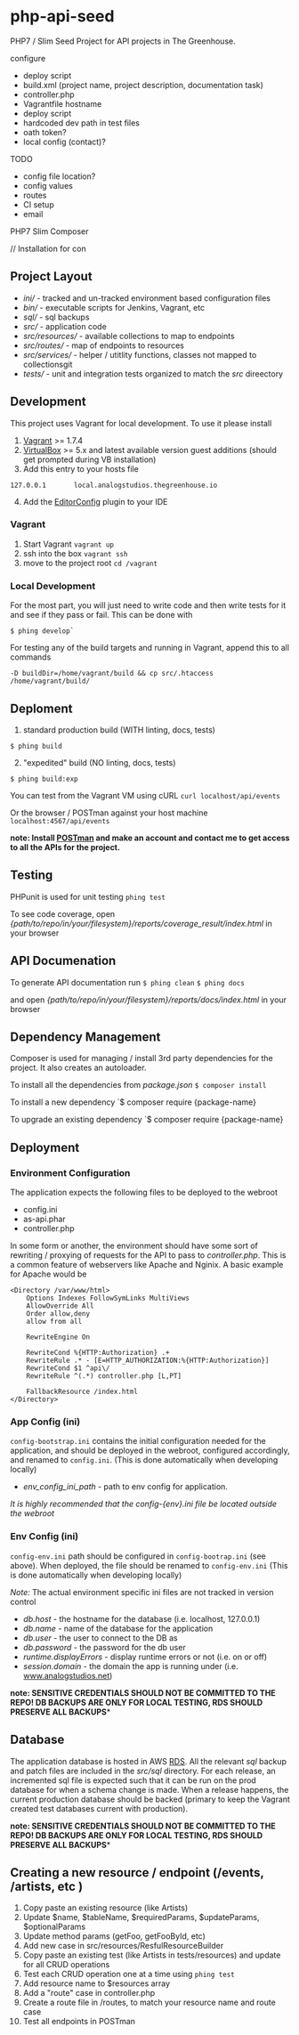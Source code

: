 # php-api-seed
PHP7 / Slim Seed Project for API projects in The Greenhouse.

configure
- deploy script
- build.xml (project name, project description, documentation task)
- controller.php
- Vagrantfile hostname
- deploy script
- hardcoded dev path in test files
- oath token?
- local config (contact)?

TODO
- config file location?
- config values
- routes
- CI setup
- email

PHP7
Slim
Composer

// Installation for con
## Project Layout

- _ini/_ - tracked and un-tracked environment based configuration files
- _bin/_ - executable scripts for Jenkins, Vagrant, etc
- _sql/_ - sql backups
- _src/_ - application code
- _src/resources/_ - available collections to map to endpoints
- _src/routes/_ - map of endpoints to resources
- _src/services/_ - helper / utitlity functions, classes not mapped to collectionsgit
- _tests/_ - unit and integration tests organized to match the _src_ direectory


## Development

This project uses Vagrant for local development.  To use it please install

1.  [Vagrant][] >= 1.7.4
2.  [VirtualBox][] >= 5.x and latest available version guest additions (should get prompted during VB installation)
3. Add this entry to your hosts file
```
127.0.0.1       local.analogstudios.thegreenhouse.io
```

4. Add the [EditorConfig][] plugin to your IDE

[phing]: https://www.phing.info/
[composer]: https://getcomposer.org/
[EditorConfig]: http://editorconfig.org/
[php]: http://php.net/
[Vagrant]: https://www.vagrantup.com/
[VirtualBox]: https://www.virtualbox.org/


### Vagrant
1. Start Vagrant `vagrant up`
2. ssh into the box `vagrant ssh`
3. move to the project root `cd /vagrant`

### Local Development
For the most part, you will just need to write code and then write tests for it and see if they pass or fail.  This 
can be done with

```
$ phing develop`
```
For testing any of the build targets and running in Vagrant, append this to all commands
```
-D buildDir=/home/vagrant/build && cp src/.htaccess /home/vagrant/build/
```

## Deploment
1. standard production build (WITH linting, docs, tests)

```
$ phing build
```

2. "expedited" build (NO linting, docs, tests)

```
$ phing build:exp
```

You can test from the Vagrant VM using cURL
`curl localhost/api/events`

Or the browser / POSTman against your host machine
`localhost:4567/api/events`

**note: Install [POSTman](https://www.getpostman.com/) and make an account and contact me to get access to all 
the APIs for the project.**

## Testing
PHPunit is used for unit testing
`phing test`

To see code coverage, open _{path/to/repo/in/your/filesystem}/reports/coverage_result/index.html_ in your browser

## API Documenation
To generate API documentation run
`$ phing clean`
`$ phing docs`

and open _{path/to/repo/in/your/filesystem}/reports/docs/index.html_ in your browser

## Dependency Management
Composer is used for managing / install 3rd party dependencies for the project.  It also creates an autoloader.

To install all the dependencies from _package.json_
`$ composer install`

To install a new dependency
`$ composer require {package-name}

To upgrade an existing dependency
`$ composer require {package-name}

## Deployment

### Environment Configuration
The application expects the following files to be deployed to the webroot
* config.ini
* as-api.phar
* controller.php

In some form or another, the environment should have some sort of rewriting / proxying of requests for the API to pass 
to _controller.php_.  This is a common feature of webservers like Apache and Nginix.  A basic example for Apache would
be
```
<Directory /var/www/html>               
    Options Indexes FollowSymLinks MultiViews
    AllowOverride All
    Order allow,deny
    allow from all
   
    RewriteEngine On
                  
    RewriteCond %{HTTP:Authorization} .+
    RewriteRule .* - [E=HTTP_AUTHORIZATION:%{HTTP:Authorization}]
    RewriteCond $1 ^api\/
    RewriteRule ^(.*) controller.php [L,PT]
   
    FallbackResource /index.html
</Directory>
```

### App Config (ini)
`config-bootstrap.ini` contains the initial configuration needed for the application, and should be deployed in the
webroot, configured accordingly, and renamed to `config.ini`.  (This is done automatically when developing locally)
- _env_config_ini_path_  - path to env config for application.


*It is highly recommended that the config-{env}.ini file be located outside the webroot*

### Env Config (ini)
`config-env.ini` path should be configured in `config-bootrap.ini` (see above).  When deployed, the file should be
renamed to `config-env.ini`  (This is done automatically when developing locally)

*Note:* The actual environment specific ini files are not tracked in version control

- _db.host_ - the hostname for the database (i.e. localhost, 127.0.0.1)
- _db.name_ - name of the database for the application
- _db.user_ - the user to connect to the DB as
- _db.password_ - the password for the db user
- _runtime.displayErrors_ - display runtime errors or not (i.e. on or off)
- _session.domain_ - the domain the app is running under (i.e. www.analogstudios.net)

**note: SENSITIVE CREDENTIALS SHOULD NOT BE COMMITTED TO THE REPO!  DB BACKUPS ARE ONLY FOR LOCAL TESTING, RDS SHOULD
PRESERVE ALL BACKUPS***

## Database
The application database is hosted in AWS [RDS].  All the relevant _sql_ backup and patch files are included in the
_src/sql_ directory.  For each release, an incremented sql file is expected such that it can be run on the prod database
for when a schema change is made.  When a release happens, the current production database should be backed (primary
to keep the Vagrant created test databases current with production).

**note: SENSITIVE CREDENTIALS SHOULD NOT BE COMMITTED TO THE REPO!  DB BACKUPS ARE ONLY FOR LOCAL TESTING, RDS SHOULD
PRESERVE ALL BACKUPS***

[RDS]: https://aws.amazon.com/rds/

## Creating a new resource / endpoint (/events, /artists, etc )
1. Copy paste an existing resource (like Artists)
2. Update $name, $tableName, $requiredParams, $updateParams, $optionalParams  
3. Update method params (getFoo, getFooById, etc)
4. Add new case in src/resources/ResfulResourceBuilder
5. Copy paste an existing test (like Artists in tests/resources) and update for all CRUD operations
6. Test each CRUD operation one at a time using `phing test`
7. Add resource name to $resources array
8. Add a "route" case in controller.php
9. Create a route file in /routes, to match your resource name and route case
10. Test all endpoints in POSTman

